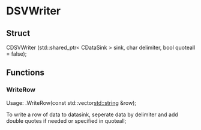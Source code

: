 # DSVWriter

## Struct

CDSVWriter <Writer>(std::shared_ptr< CDataSink > sink, char delimiter, bool quoteall = false);

## Functions

### WriteRow
Usage:
    <Writer>.WriteRow(const std::vector<std::string> &row);

To write a row of data to datasink, seperate data by delimiter and add double quotes if needed or specified in quoteall;
